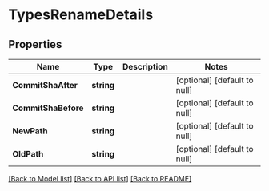 # TypesRenameDetails

## Properties
Name | Type | Description | Notes
------------ | ------------- | ------------- | -------------
**CommitShaAfter** | **string** |  | [optional] [default to null]
**CommitShaBefore** | **string** |  | [optional] [default to null]
**NewPath** | **string** |  | [optional] [default to null]
**OldPath** | **string** |  | [optional] [default to null]

[[Back to Model list]](../README.md#documentation-for-models) [[Back to API list]](../README.md#documentation-for-api-endpoints) [[Back to README]](../README.md)


